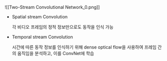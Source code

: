 ![[Two-Stream Convolutional Network_0.png]]

- Spatial stream Convolution
    
    각 비디오 프레임의 정적 정보만으로도 동작을 인식 가능
    
- Temporal stream Convolution
    
    시간에 따른 동작 정보를 인식하기 위해 dense optical flow을 사용하여 프레임 간의 움직임을 분석하고, 이를 ConvNet에 학습